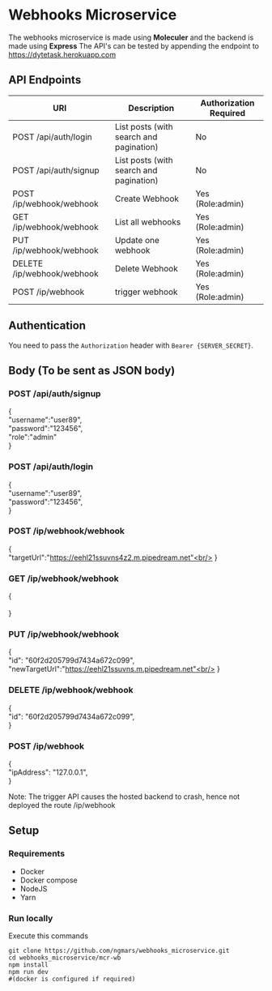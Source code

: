 # Webhooks Microservice
The webhooks microservice is made using <strong>Moleculer</Strong> and the backend is made using <strong>Express</strong>
The API's can be tested by appending the endpoint to https://dytetask.herokuapp.com 

## API Endpoints

| URI | Description |Authorization Required|
| --- | --- | --- |
| POST /api/auth/login | List posts (with search and pagination) | No |
| POST /api/auth/signup | List posts (with search and pagination) | No |
| POST /ip/webhook/webhook | Create Webhook | Yes (Role:admin) |
| GET /ip/webhook/webhook | List all webhooks | Yes (Role:admin) |
| PUT /ip/webhook/webhook | Update one webhook | Yes (Role:admin) |
| DELETE /ip/webhook/webhook | Delete Webhook | Yes (Role:admin) |
| POST /ip/webhook | trigger webhook | Yes (Role:admin) |

## Authentication

You need to pass the `Authorization` header with `Bearer {SERVER_SECRET}`.

## Body (To be sent as JSON body)
### POST /api/auth/signup<br/>
  {<br/>
    "username":"user89",<br/>
    "password":"123456",<br/>
    "role":"admin"<br/>
  }<br/>
  
### POST /api/auth/login<br/>
  {<br/>
    "username":"user89",<br/>
    "password":"123456",<br/>
  }<br/>
  
### POST /ip/webhook/webhook<br/>
  {<br/>
    "targetUrl":"https://eehl21ssuvns4z2.m.pipedream.net"<br/>
  }<br/>
  
### GET /ip/webhook/webhook<br/>
  {<br/>
    <br/>
  }<br/>

### PUT /ip/webhook/webhook<br/>
  {   <br/>
    "id": "60f2d205799d7434a672c099",<br/>
    "newTargetUrl":"https://eehl21ssuvns.m.pipedream.net"<br/>
  }<br/>

### DELETE /ip/webhook/webhook<br/>
  {<br/>
    "id": "60f2d205799d7434a672c099",<br/>
  }<br/>

### POST /ip/webhook<br/>
  {<br/>
    "ipAddress": "127.0.0.1",<br/>
  }<br/>
  
 Note: The trigger API causes the hosted backend to crash, hence not deployed the route /ip/webhook<br/>

## Setup

### Requirements

* Docker
* Docker compose
* NodeJS
* Yarn

### Run locally

Execute this commands

```shell
git clone https://github.com/ngmars/webhooks_microservice.git
cd webhooks_microservice/mcr-wb
npm install
npm run dev
#(docker is configured if required)
```

